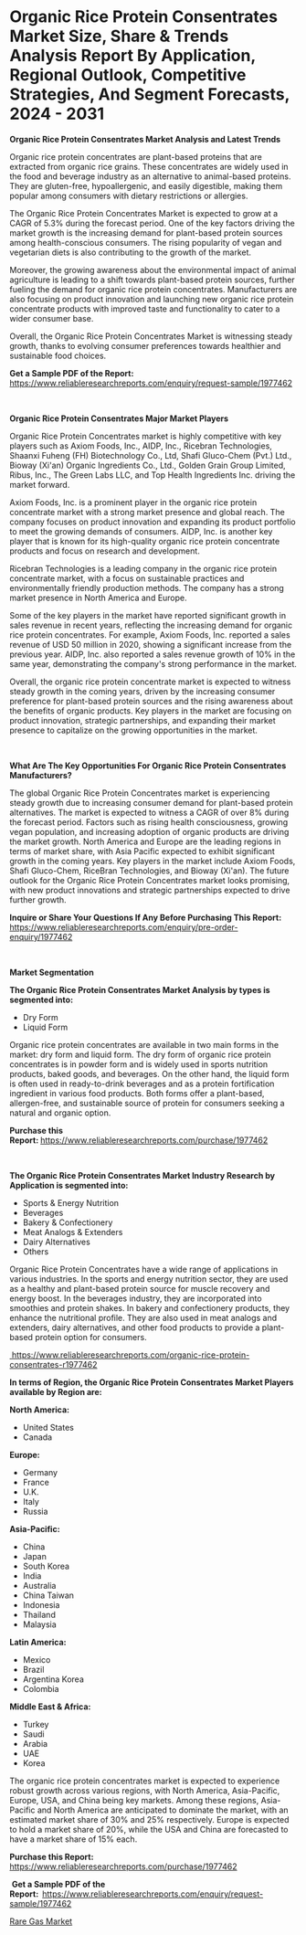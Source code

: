 <p><h1>Organic Rice Protein Consentrates Market Size, Share & Trends Analysis Report By Application, Regional Outlook, Competitive Strategies, And Segment Forecasts, 2024 - 2031</h1></p><p><strong>Organic Rice Protein Consentrates Market Analysis and Latest Trends</strong></p>
<p><p>Organic rice protein concentrates are plant-based proteins that are extracted from organic rice grains. These concentrates are widely used in the food and beverage industry as an alternative to animal-based proteins. They are gluten-free, hypoallergenic, and easily digestible, making them popular among consumers with dietary restrictions or allergies.</p><p>The Organic Rice Protein Concentrates Market is expected to grow at a CAGR of 5.3% during the forecast period. One of the key factors driving the market growth is the increasing demand for plant-based protein sources among health-conscious consumers. The rising popularity of vegan and vegetarian diets is also contributing to the growth of the market.</p><p>Moreover, the growing awareness about the environmental impact of animal agriculture is leading to a shift towards plant-based protein sources, further fueling the demand for organic rice protein concentrates. Manufacturers are also focusing on product innovation and launching new organic rice protein concentrate products with improved taste and functionality to cater to a wider consumer base.</p><p>Overall, the Organic Rice Protein Concentrates Market is witnessing steady growth, thanks to evolving consumer preferences towards healthier and sustainable food choices.</p></p>
<p><strong>Get a Sample PDF of the Report:&nbsp;</strong> <a href="https://www.reliableresearchreports.com/enquiry/request-sample/1977462">https://www.reliableresearchreports.com/enquiry/request-sample/1977462</a></p>
<p>&nbsp;</p>
<p><strong>Organic Rice Protein Consentrates Major Market Players</strong></p>
<p><p>Organic Rice Protein Concentrates market is highly competitive with key players such as Axiom Foods, Inc., AIDP, Inc., Ricebran Technologies, Shaanxi Fuheng (FH) Biotechnology Co., Ltd, Shafi Gluco-Chem (Pvt.) Ltd., Bioway (Xi'an) Organic Ingredients Co., Ltd., Golden Grain Group Limited, Ribus, Inc., The Green Labs LLC, and Top Health Ingredients Inc. driving the market forward.</p><p>Axiom Foods, Inc. is a prominent player in the organic rice protein concentrate market with a strong market presence and global reach. The company focuses on product innovation and expanding its product portfolio to meet the growing demands of consumers. AIDP, Inc. is another key player that is known for its high-quality organic rice protein concentrate products and focus on research and development.</p><p>Ricebran Technologies is a leading company in the organic rice protein concentrate market, with a focus on sustainable practices and environmentally friendly production methods. The company has a strong market presence in North America and Europe.</p><p>Some of the key players in the market have reported significant growth in sales revenue in recent years, reflecting the increasing demand for organic rice protein concentrates. For example, Axiom Foods, Inc. reported a sales revenue of USD 50 million in 2020, showing a significant increase from the previous year. AIDP, Inc. also reported a sales revenue growth of 10% in the same year, demonstrating the company's strong performance in the market.</p><p>Overall, the organic rice protein concentrate market is expected to witness steady growth in the coming years, driven by the increasing consumer preference for plant-based protein sources and the rising awareness about the benefits of organic products. Key players in the market are focusing on product innovation, strategic partnerships, and expanding their market presence to capitalize on the growing opportunities in the market.</p></p>
<p>&nbsp;</p>
<p><strong>What Are The Key Opportunities For Organic Rice Protein Consentrates Manufacturers?</strong></p>
<p><p>The global Organic Rice Protein Concentrates market is experiencing steady growth due to increasing consumer demand for plant-based protein alternatives. The market is expected to witness a CAGR of over 8% during the forecast period. Factors such as rising health consciousness, growing vegan population, and increasing adoption of organic products are driving the market growth. North America and Europe are the leading regions in terms of market share, with Asia Pacific expected to exhibit significant growth in the coming years. Key players in the market include Axiom Foods, Shafi Gluco-Chem, RiceBran Technologies, and Bioway (Xi'an). The future outlook for the Organic Rice Protein Concentrates market looks promising, with new product innovations and strategic partnerships expected to drive further growth.</p></p>
<p><strong>Inquire or Share Your Questions If Any Before Purchasing This Report:</strong> <a href="https://www.reliableresearchreports.com/enquiry/pre-order-enquiry/1977462">https://www.reliableresearchreports.com/enquiry/pre-order-enquiry/1977462</a></p>
<p>&nbsp;</p>
<p><strong>Market Segmentation</strong></p>
<p><strong>The Organic Rice Protein Consentrates Market Analysis by types is segmented into:</strong></p>
<p><ul><li>Dry Form</li><li>Liquid Form</li></ul></p>
<p><p>Organic rice protein concentrates are available in two main forms in the market: dry form and liquid form. The dry form of organic rice protein concentrates is in powder form and is widely used in sports nutrition products, baked goods, and beverages. On the other hand, the liquid form is often used in ready-to-drink beverages and as a protein fortification ingredient in various food products. Both forms offer a plant-based, allergen-free, and sustainable source of protein for consumers seeking a natural and organic option.</p></p>
<p><strong>Purchase this Report:&nbsp;</strong><a href="https://www.reliableresearchreports.com/purchase/1977462">https://www.reliableresearchreports.com/purchase/1977462</a></p>
<p>&nbsp;</p>
<p><strong>The Organic Rice Protein Consentrates Market Industry Research by Application is segmented into:</strong></p>
<p><ul><li>Sports & Energy Nutrition</li><li>Beverages</li><li>Bakery & Confectionery</li><li>Meat Analogs & Extenders</li><li>Dairy Alternatives</li><li>Others</li></ul></p>
<p><p>Organic Rice Protein Concentrates have a wide range of applications in various industries. In the sports and energy nutrition sector, they are used as a healthy and plant-based protein source for muscle recovery and energy boost. In the beverages industry, they are incorporated into smoothies and protein shakes. In bakery and confectionery products, they enhance the nutritional profile. They are also used in meat analogs and extenders, dairy alternatives, and other food products to provide a plant-based protein option for consumers.</p></p>
<p><a href="https://www.reliableresearchreports.com/organic-rice-protein-consentrates-r1977462">&nbsp;https://www.reliableresearchreports.com/organic-rice-protein-consentrates-r1977462</a></p>
<p><strong>In terms of Region, the Organic Rice Protein Consentrates Market Players available by Region are:</strong></p>
<p>
    <p> <strong> North America: </strong>
        <ul>
            <li>United States</li>
            <li>Canada</li>
        </ul>
        </p> 
    <p> <strong> Europe: </strong>
        <ul>
            <li>Germany</li>
            <li>France</li>
            <li>U.K.</li>
            <li>Italy</li>
            <li>Russia</li>
        </ul>
        </p> 
    <p> <strong> Asia-Pacific: </strong>
        <ul>
            <li>China</li>
            <li>Japan</li>
            <li>South Korea</li>
            <li>India</li>
            <li>Australia</li>
            <li>China Taiwan</li>
            <li>Indonesia</li>
            <li>Thailand</li>
            <li>Malaysia</li>
        </ul>
        </p> 
    <p> <strong> Latin America: </strong>
        <ul>
            <li>Mexico</li>
            <li>Brazil</li>
            <li>Argentina Korea</li>
            <li>Colombia</li>
        </ul>
        </p> 
    <p> <strong> Middle East & Africa: </strong>
        <ul>
            <li>Turkey</li>
            <li>Saudi</li>
            <li>Arabia</li>
            <li>UAE</li>
            <li>Korea</li>
        </ul>
    </p>
    </p>
<p><p>The organic rice protein concentrates market is expected to experience robust growth across various regions, with North America, Asia-Pacific, Europe, USA, and China being key markets. Among these regions, Asia-Pacific and North America are anticipated to dominate the market, with an estimated market share of 30% and 25% respectively. Europe is expected to hold a market share of 20%, while the USA and China are forecasted to have a market share of 15% each.</p></p>
<p><strong>Purchase this Report: </strong><a href="https://www.reliableresearchreports.com/purchase/1977462">https://www.reliableresearchreports.com/purchase/1977462</a></p>
<p>&nbsp;<strong>Get a Sample PDF of the Report:&nbsp;&nbsp;</strong><a href="https://www.reliableresearchreports.com/enquiry/request-sample/1977462">https://www.reliableresearchreports.com/enquiry/request-sample/1977462</a></p>
<p><strong></strong></p>
<p><p><a href="https://glittery-fuchsia-86a.notion.site/Rare-Gas-Market-Challenges-Opportunities-and-Growth-Drivers-and-Major-Market-Players-forecasted-f-f09a2e57eaa2479088242f251d5facca">Rare Gas Market</a></p></p>